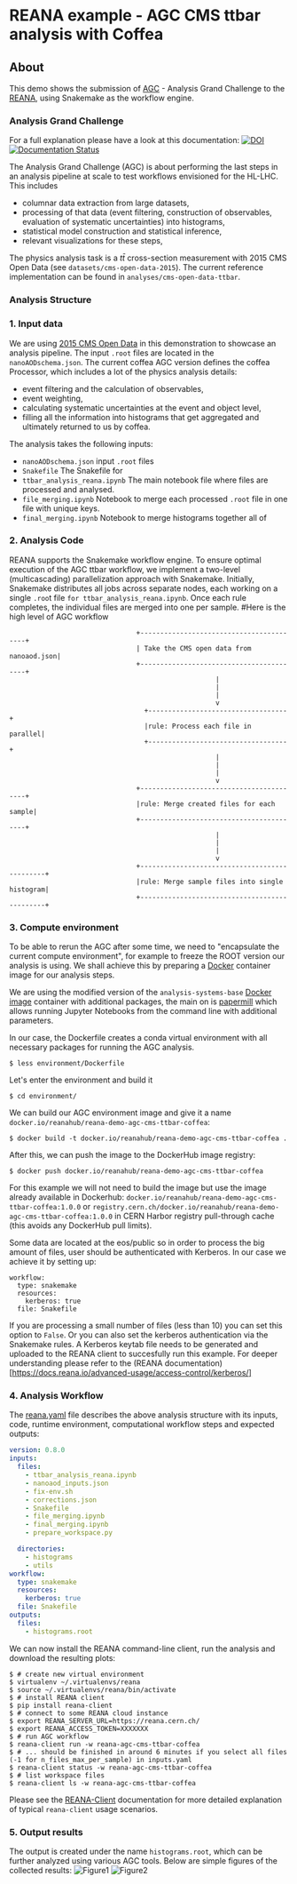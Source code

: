 # REANA example - AGC CMS ttbar analysis with Coffea

## About

This demo shows the submission of [AGC](https://arxiv.org/abs/1010.2506) - Analysis Grand Challenge
to the [REANA](http://www.reana.io/), using Snakemake as the workflow engine.

### Analysis Grand Challenge

For a full explanation please have a look at this documentation:
[![DOI](https://zenodo.org/badge/DOI/10.5281/zenodo.7274936.svg)](https://doi.org/10.5281/zenodo.7274936)
[![Documentation Status](https://readthedocs.org/projects/agc/badge/?version=latest)](https://agc.readthedocs.io/en/latest/?badge=latest)

The Analysis Grand Challenge (AGC) is about performing the last steps in an analysis pipeline at scale to test workflows envisioned for the HL-LHC.
This includes

- columnar data extraction from large datasets,
- processing of that data (event filtering, construction of observables, evaluation of systematic uncertainties) into histograms,
- statistical model construction and statistical inference,
- relevant visualizations for these steps,

The physics analysis task is a $t\bar{t}$ cross-section measurement with 2015 CMS Open Data (see `datasets/cms-open-data-2015`).
The current reference implementation can be found in `analyses/cms-open-data-ttbar`.

### Analysis Structure

### 1. Input data

We are using [2015 CMS Open Data](https://cms.cern/news/first-cms-open-data-lhc-run-2-released) in this demonstration to showcase an analysis pipeline. The input `.root` files are located in the  `nanoAODschema.json`.
The current coffea AGC version defines the coffea Processor, which includes a lot of the physics analysis details:
- event filtering and the calculation of observables,
- event weighting,
- calculating systematic uncertainties at the event and object level,
- filling all the information into histograms that get aggregated and ultimately returned to us by coffea.

The analysis takes the following inputs:

- ``nanoAODschema.json`` input `.root` files
- ``Snakefile`` The Snakefile for
- ``ttbar_analysis_reana.ipynb`` The main notebook file where files are processed and analysed.
- ``file_merging.ipynb`` Notebook to merge each processed `.root` file in one file with unique keys.
- ``final_merging.ipynb`` Notebook to merge histograms together all of

### 2. Analysis Code
REANA supports the Snakemake workflow engine. To ensure optimal execution of the AGC ttbar workflow, we implement a two-level (multicascading) parallelization approach with Snakemake. Initially, Snakemake distributes all jobs across separate nodes, each working on a single `.roo`t file `for ttbar_analysis_reana.ipynb`.
Once each rule completes, the individual files are merged into one per sample.
#Here is the high level of AGC workflow

```console
                                +-----------------------------------------+
                                | Take the CMS open data from nanoaod.json|
                                +-----------------------------------------+
                                                    |
                                                    |
                                                    |
                                                    v
                                  +-----------------------------------+
                                  |rule: Process each file in parallel|
                                  +-----------------------------------+
                                                    |
                                                    |
                                                    |
                                                    v
                                +-----------------------------------------+
                                |rule: Merge created files for each sample|
                                +-----------------------------------------+
                                                    |
                                                    |
                                                    |
                                                    v
                                +----------------------------------------------+
                                |rule: Merge sample files into single histogram|
                                +----------------------------------------------+
```


### 3. Compute environment

To be able to rerun the AGC after some time, we need to
"encapsulate the current compute environment", for example to freeze the ROOT version our
analysis is using. We shall achieve this by preparing a [Docker](https://www.docker.com/)
container image for our analysis steps.

We are using the modified version of the ``analysis-systems-base`` [Docker image](https://github.com/iris-hep/analysis-systems-base) container with additional packages, the main on is [papermill](https://papermill.readthedocs.io/en/latest/) which allows running Jupyter Notebooks from the command line with additional parameters.

In our case, the Dockerfile creates a conda virtual environment with all necessary packages for running the AGC analysis.

```console
$ less environment/Dockerfile
```
Let's enter the environment and build it
```console
$ cd environment/
```

We can build our AGC environment image and give it a name
`docker.io/reanahub/reana-demo-agc-cms-ttbar-coffea`:

```console
$ docker build -t docker.io/reanahub/reana-demo-agc-cms-ttbar-coffea .
```

After this, we can push the image to the DockerHub image registry:

```console
$ docker push docker.io/reanahub/reana-demo-agc-cms-ttbar-coffea
```

For this example we will not need to build the image but use the image already available in Dockerhub: `docker.io/reanahub/reana-demo-agc-cms-ttbar-coffea:1.0.0` or `registry.cern.ch/docker.io/reanahub/reana-demo-agc-cms-ttbar-coffea:1.0.0` in CERN Harbor registry pull-through cache (this avoids any DockerHub pull limits).

Some data are located at the eos/public so in order to process the big amount of files, user should be authenticated with Kerberos.
In our case we achieve it by setting up:
```console
workflow:
  type: snakemake
  resources:
    kerberos: true
  file: Snakefile
```
If you are processing a small number of files (less than 10) you can set this option to `False`.
Or you can also set the kerberos authentication via the Snakemake rules.
A Kerberos keytab file needs to be generated and uploaded to the REANA client to succesfully run this example.
For deeper understanding please refer to the (REANA documentation)[https://docs.reana.io/advanced-usage/access-control/kerberos/]


### 4. Analysis Workflow

The [reana.yaml](reana.yaml) file describes the above analysis
structure with its inputs, code, runtime environment, computational workflow steps and
expected outputs:

```yaml
version: 0.8.0
inputs:
  files:
    - ttbar_analysis_reana.ipynb
    - nanoaod_inputs.json
    - fix-env.sh
    - corrections.json
    - Snakefile
    - file_merging.ipynb
    - final_merging.ipynb
    - prepare_workspace.py

  directories:
    - histograms
    - utils
workflow:
  type: snakemake
  resources:
    kerberos: true
  file: Snakefile
outputs:
  files:
    - histograms.root
```

We can now install the REANA command-line client, run the analysis and download the
resulting plots:

```console
$ # create new virtual environment
$ virtualenv ~/.virtualenvs/reana
$ source ~/.virtualenvs/reana/bin/activate
$ # install REANA client
$ pip install reana-client
$ # connect to some REANA cloud instance
$ export REANA_SERVER_URL=https://reana.cern.ch/
$ export REANA_ACCESS_TOKEN=XXXXXXX
$ # run AGC workflow
$ reana-client run -w reana-agc-cms-ttbar-coffea
$ # ... should be finished in around 6 minutes if you select all files (-1 for n_files_max_per_sample) in inputs.yaml
$ reana-client status -w reana-agc-cms-ttbar-coffea
$ # list workspace files
$ reana-client ls -w reana-agc-cms-ttbar-coffea
```

Please see the [REANA-Client](https://reana-client.readthedocs.io/) documentation for
more detailed explanation of typical `reana-client` usage scenarios.

### 5. Output results

The output is created under the name `histograms.root`, which can be further analyzed using various AGC tools. Below are simple figures of the collected results:
![Figure1](plots/4j1b_values.png)
![Figure2](plots/4j2b_values.png)





